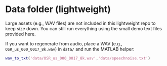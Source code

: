 # Data folder (lightweight)

Large assets (e.g., WAV files) are not included in this lightweight repo to keep size down.
You can still run everything using the small demo text files provided here.

If you want to regenerate from audio, place a WAV (e.g., `OSR_us_000_0017_8k.wav`) in `data/`
and run the MATLAB helper:
```matlab
wav_to_txt('data/OSR_us_000_0017_8k.wav','data/speechnoise.txt')
```
